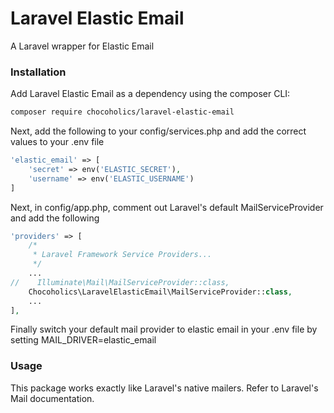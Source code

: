 # Laravel Elastic Email #

A Laravel wrapper for Elastic Email

### Installation ###

Add Laravel Elastic Email as a dependency using the composer CLI:

```bash
composer require chocoholics/laravel-elastic-email
```

Next, add the following to your config/services.php and add the correct values to your .env file
```php
'elastic_email' => [
	'secret' => env('ELASTIC_SECRET'),
	'username' => env('ELASTIC_USERNAME')
]
```

Next, in config/app.php, comment out Laravel's default MailServiceProvider and add the following
```php
'providers' => [
    /*
     * Laravel Framework Service Providers...
     */
    ...
//    Illuminate\Mail\MailServiceProvider::class,
    Chocoholics\LaravelElasticEmail\MailServiceProvider::class,
    ...
],
```

Finally switch your default mail provider to elastic email in your .env file by setting MAIL_DRIVER=elastic_email

### Usage ###

This package works exactly like Laravel's native mailers. Refer to Laravel's Mail documentation.
